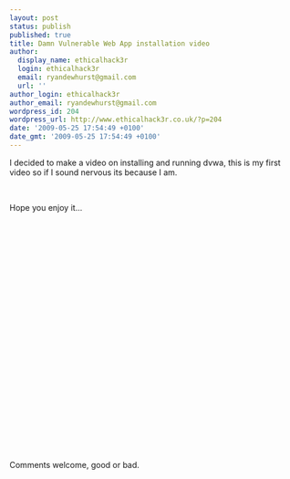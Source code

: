 ```yaml
---
layout: post
status: publish
published: true
title: Damn Vulnerable Web App installation video
author:
  display_name: ethicalhack3r
  login: ethicalhack3r
  email: ryandewhurst@gmail.com
  url: ''
author_login: ethicalhack3r
author_email: ryandewhurst@gmail.com
wordpress_id: 204
wordpress_url: http://www.ethicalhack3r.co.uk/?p=204
date: '2009-05-25 17:54:49 +0100'
date_gmt: '2009-05-25 17:54:49 +0100'
---
```

<p>I decided to make a video on installing and running dvwa, this is my first video so if I sound nervous its because I am.</p>
<p><strong><span style="text-decoration: underline;"></span><br />
</strong></p>
<p>Hope you enjoy it...</p>
<p><strong><span style="text-decoration: underline;"></span><br />
</strong></p>
<p><object classid="clsid:d27cdb6e-ae6d-11cf-96b8-444553540000" width="425" height="344" codebase="http://download.macromedia.com/pub/shockwave/cabs/flash/swflash.cab#version=6,0,40,0"><param name="allowFullScreen" value="true" /><param name="allowscriptaccess" value="always" /><param name="src" value="http://www.youtube.com/v/GzIj07jt8rM&amp;hl=en&amp;fs=1" /><param name="allowfullscreen" value="true" /><embed type="application/x-shockwave-flash" width="425" height="344" src="http://www.youtube.com/v/GzIj07jt8rM&amp;hl=en&amp;fs=1" allowscriptaccess="always" allowfullscreen="true"></embed></object></p>
<p><strong><span style="text-decoration: underline;"></span><br />
</strong></p>
<p>Comments welcome, good or bad.</p>
